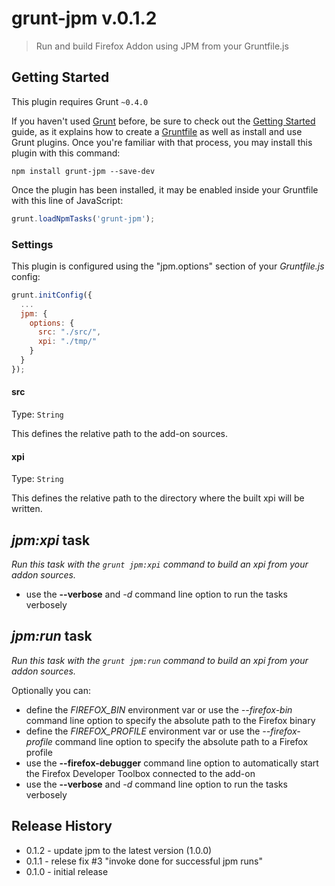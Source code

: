 # grunt-jpm v.0.1.2

> Run and build Firefox Addon using JPM from your Gruntfile.js

## Getting Started
This plugin requires Grunt `~0.4.0`

If you haven't used [Grunt](http://gruntjs.com/) before, be sure to check out the [Getting Started](http://gruntjs.com/getting-started) guide, as it explains how to create a [Gruntfile](http://gruntjs.com/sample-gruntfile) as well as install and use Grunt plugins. Once you're familiar with that process, you may install this plugin with this command:

```shell
npm install grunt-jpm --save-dev
```

Once the plugin has been installed, it may be enabled inside your Gruntfile with this line of JavaScript:

```js
grunt.loadNpmTasks('grunt-jpm');
```

### Settings

This plugin is configured using the "jpm.options" section of your *Gruntfile.js* config:

```js
grunt.initConfig({
  ...
  jpm: {
    options: {
      src: "./src/",
      xpi: "./tmp/"
    }
  }
});
```

#### src
Type: `String`

This defines the relative path to the add-on sources.

#### xpi
Type: `String`

This defines the relative path to the directory where the built xpi will be written.

## *jpm:xpi* task
_Run this task with the `grunt jpm:xpi` command to build an xpi from your addon sources._

- use the **--verbose** and *-d* command line option to run the tasks verbosely

## *jpm:run* task
_Run this task with the `grunt jpm:run` command to build an xpi from your addon sources._

Optionally you can:

- define the *FIREFOX_BIN* environment var or use the *--firefox-bin* command line option
  to specify the absolute path to the Firefox binary
- define the *FIREFOX_PROFILE* environment var or use the *--firefox-profile* command line option
  to specify the absolute path to a Firefox profile
- use the **--firefox-debugger** command line option to automatically start the Firefox Developer Toolbox connected to the add-on
- use the **--verbose** and *-d* command line option to run the tasks verbosely

## Release History

- 0.1.2 - update jpm to the latest version (1.0.0)
- 0.1.1 - relese fix #3 "invoke done for successful jpm runs"
- 0.1.0 - initial release
